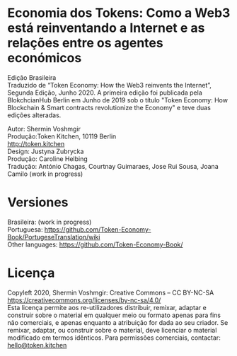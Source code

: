 # Economia dos Tokens: Como a Web3 está reinventando a Internet e as relações entre os agentes económicos<br>
Edição Brasileira <br>
Traduzido de “Token Economy: How the Web3 reinvents the Internet”, Segunda Edição, Junho 2020. A primeira edição foi publicada pela BlokchcianHub Berlin em Junho de 2019 sob o título "Token Economy: How Blockchain & Smart contracts revolutionize the Economy" e teve duas edições alteradas.

Autor: Shermin Voshmgir <br>
Produção:Token Kitchen, 10119 Berlin <br>
http://token.kitchen<br>
Design: Justyna Zubrycka <br>
Produção: Caroline Helbing<br>
Tradução: António Chagas, Courtnay Guimaraes, Jose Rui Sousa, Joana Camilo (work in progress)

# Versiones
Brasileira: (work in progress)<br>
Portuguesa: https://github.com/Token-Economy-Book/PortugeseTranslation/wiki<br>
Other languages: https://github.com/Token-Economy-Book/<br>

# Licença
Copyleft 2020, Shermin Voshmgir: Creative Commons – CC BY-NC-SA<br>
https://creativecommons.org/licenses/by-nc-sa/4.0/ <br>
Esta licença permite aos re-utilizadores distribuir, remixar, adaptar e construir sobre o material em qualquer meio ou formato apenas para fins não comerciais, e apenas enquanto a atribuição for dada ao seu criador. Se remixar, adaptar, ou construir sobre o material, deve licenciar o material modificado em termos idênticos. Para permissões comerciais, contactar: hello@token.kitchen
